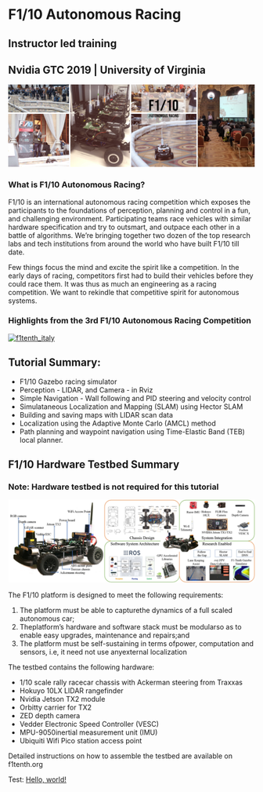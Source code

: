 # F1/10 Autonomous Racing 
## Instructor led training 
## Nvidia GTC 2019 | University of Virginia

![](assets/images/banner.jpg)

### What is F1/10 Autonomous Racing?

F1/10 is an international autonomous racing competition which exposes the participants to the foundations of perception, planning and control in a fun, and challenging environment. Participating teams race vehicles with similar hardware specification and try to outsmart, and outpace each other in a battle of algorithms. We’re bringing together two dozen of the top research labs and tech institutions from around the world who have built F1/10 till date.

Few things focus the mind and excite the spirit like a competition. In the early days of racing, competitors first had to build their vehicles before they could race them. It was thus as much an engineering as a racing competition. We want to rekindle that competitive spirit for autonomous systems.

### Highlights from the 3rd F1/10 Autonomous Racing Competition
[![f1tenth_italy](http://img.youtube.com/vi/VlE2Wb_XhoQ/0.jpg)](http://www.youtube.com/watch?v=VlE2Wb_XhoQ "F1/10 Autonomous Racing Competition 2018 - Torino, Italy")


## Tutorial Summary:
- F1/10 Gazebo racing simulator 
- Perception - LIDAR, and Camera - in Rviz
- Simple Navigation - Wall following and PID steering and velocity control
- Simulataneous Localization and Mapping (SLAM) using Hector SLAM
- Building and saving maps with LIDAR scan data
- Localization using the Adaptive Monte Carlo (AMCL) method
- Path planning and waypoint navigation using Time-Elastic Band (TEB) local planner. 


## F1/10 Hardware Testbed Summary
### Note: Hardware testbed is not required for this tutorial

![](assets/images/testbed.png)

The F1/10 platform is designed to meet the following requirements: 

1. The platform must be able to capturethe  dynamics  of  a  full  scaled  autonomous car;  
2.  Theplatform’s hardware and software stack must be modularso as to enable easy upgrades, maintenance and repairs;and 
3. The platform must be self-sustaining in terms ofpower, computation and sensors, i.e, it need not use anyexternal localization 

The testbed contains the following hardware:

* 1/10 scale rally racecar chassis with Ackerman steering from Traxxas
* Hokuyo 10LX LIDAR rangefinder
* Nvidia Jetson TX2 module
* Orbitty carrier for TX2
* ZED depth camera
* Vedder Electronic Speed Controller (VESC)
* MPU-9050inertial measurement unit (IMU)
* Ubiquiti Wifi Pico station access point

Detailed instructions on how to assemble the testbed are available on f1tenth.org

Test: <a href="http://google.com/" target="_blank">Hello, world!</a>
